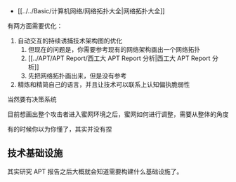 - [[../../Basic/计算机网络/网络拓扑大全|网络拓扑大全]]

有两方面需要优化：

1. 自动交互的持续诱捕技术架构图的优化
	1. 但现在的问题是，你需要参考现有的网络架构画出一个网络拓扑
	2. [[../APT/APT Report/西工大 APT Report 分析|西工大 APT Report 分析]]
	3. 先把网络拓扑画出来，但是没有参考
2. 精炼和精简自己的语言，并且让技术可以联系上认知偏执脆弱性

当然要有决策系统

目前想画出整个攻击者进入蜜网环境之后，蜜网如何进行调整，需要从整体的角度

有的时候你以为你懂了，其实并没有捏

## 技术基础设施

其实研究 APT 报告之后大概就会知道需要构建什么基础设施了。
